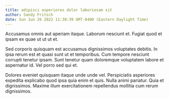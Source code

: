 ```yaml
---
title: adipisci asperiores dolor laboriosam sit
author: Sandy Fritsch
date: Sun Jun 26 2022 11:30:39 GMT-0400 (Eastern Daylight Time)
---
```

Accusamus omnis aut aperiam itaque. Laborum nesciunt et. Fugiat quod et ipsam ex quae ut ut ut et.

 Sed corporis quisquam est accusamus dignissimos voluptates debitis. In ipsa rerum est et quasi sunt ut et temporibus. Cum tempore nesciunt corrupti tenetur ipsam. Sunt tenetur quam doloremque voluptatem labore et aspernatur id. Vel porro sed qui et.

 Dolores eveniet quisquam itaque unde unde vel. Perspiciatis asperiores expedita explicabo quod ipsa quia enim et quis. Nulla animi pariatur. Quia et dignissimos. Maxime illum exercitationem repellendus mollitia cum rerum dignissimos.